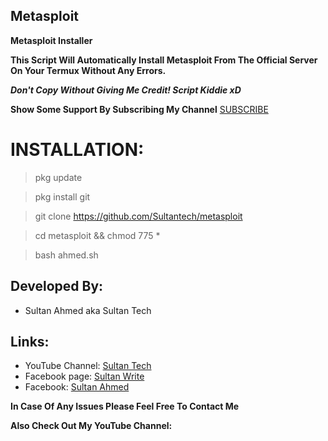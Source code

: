 ## Metasploit

**Metasploit Installer**

**This Script Will Automatically Install Metasploit From The Official Server On Your Termux Without Any Errors.**

***Don't Copy Without Giving Me Credit! Script Kiddie xD***

**Show Some Support By Subscribing My Channel** [SUBSCRIBE](https://youtube.com/UCR9VyChbFnX3u06vnbHl6pg)


# INSTALLATION:

> pkg update

> pkg install git

> git clone https://github.com/Sultantech/metasploit

>  cd metasploit && chmod 775 *

> bash ahmed.sh



## Developed By:
- Sultan Ahmed aka Sultan Tech
## Links:
- YouTube Channel: [Sultan Tech](https://youtube.com/UCR9VyChbFnX3u06vnbHl6pg)
- Facebook page: [Sultan Write](https://facebook.com/meersultan787)
- Facebook: [Sultan Ahmed]( https://Facebook.com/meersultan143)



**In Case Of Any Issues Please Feel Free To Contact Me**

**Also Check Out My YouTube Channel:**
